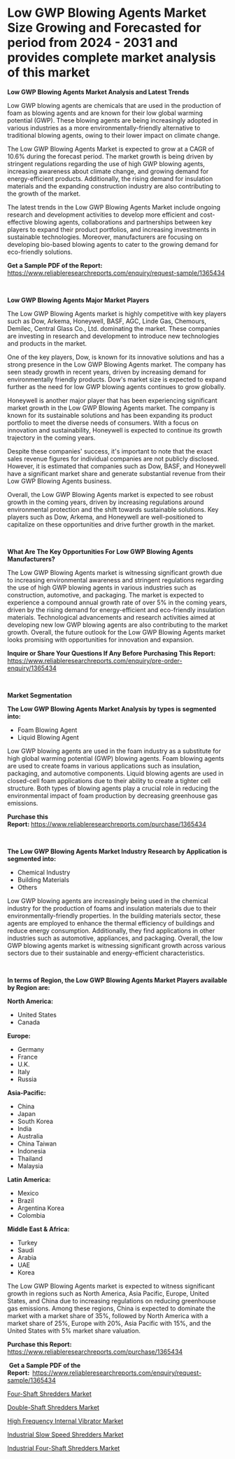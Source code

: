 <p><h1>Low GWP Blowing Agents Market Size Growing and Forecasted for period from 2024 - 2031 and provides complete market analysis of this market</h1></p><p><strong>Low GWP Blowing Agents Market Analysis and Latest Trends</strong></p>
<p><p>Low GWP blowing agents are chemicals that are used in the production of foam as blowing agents and are known for their low global warming potential (GWP). These blowing agents are being increasingly adopted in various industries as a more environmentally-friendly alternative to traditional blowing agents, owing to their lower impact on climate change.</p><p>The Low GWP Blowing Agents Market is expected to grow at a CAGR of 10.6% during the forecast period. The market growth is being driven by stringent regulations regarding the use of high GWP blowing agents, increasing awareness about climate change, and growing demand for energy-efficient products. Additionally, the rising demand for insulation materials and the expanding construction industry are also contributing to the growth of the market.</p><p>The latest trends in the Low GWP Blowing Agents Market include ongoing research and development activities to develop more efficient and cost-effective blowing agents, collaborations and partnerships between key players to expand their product portfolios, and increasing investments in sustainable technologies. Moreover, manufacturers are focusing on developing bio-based blowing agents to cater to the growing demand for eco-friendly solutions.</p></p>
<p><strong>Get a Sample PDF of the Report:&nbsp;</strong> <a href="https://www.reliableresearchreports.com/enquiry/request-sample/1365434">https://www.reliableresearchreports.com/enquiry/request-sample/1365434</a></p>
<p>&nbsp;</p>
<p><strong>Low GWP Blowing Agents Major Market Players</strong></p>
<p><p>The Low GWP Blowing Agents market is highly competitive with key players such as Dow, Arkema, Honeywell, BASF, AGC, Linde Gas, Chemours, Demilec, Central Glass Co., Ltd. dominating the market. These companies are investing in research and development to introduce new technologies and products in the market. </p><p>One of the key players, Dow, is known for its innovative solutions and has a strong presence in the Low GWP Blowing Agents market. The company has seen steady growth in recent years, driven by increasing demand for environmentally friendly products. Dow's market size is expected to expand further as the need for low GWP blowing agents continues to grow globally.</p><p>Honeywell is another major player that has been experiencing significant market growth in the Low GWP Blowing Agents market. The company is known for its sustainable solutions and has been expanding its product portfolio to meet the diverse needs of consumers. With a focus on innovation and sustainability, Honeywell is expected to continue its growth trajectory in the coming years.</p><p>Despite these companies' success, it's important to note that the exact sales revenue figures for individual companies are not publicly disclosed. However, it is estimated that companies such as Dow, BASF, and Honeywell have a significant market share and generate substantial revenue from their Low GWP Blowing Agents business.</p><p>Overall, the Low GWP Blowing Agents market is expected to see robust growth in the coming years, driven by increasing regulations around environmental protection and the shift towards sustainable solutions. Key players such as Dow, Arkema, and Honeywell are well-positioned to capitalize on these opportunities and drive further growth in the market.</p></p>
<p>&nbsp;</p>
<p><strong>What Are The Key Opportunities For Low GWP Blowing Agents Manufacturers?</strong></p>
<p><p>The Low GWP Blowing Agents market is witnessing significant growth due to increasing environmental awareness and stringent regulations regarding the use of high GWP blowing agents in various industries such as construction, automotive, and packaging. The market is expected to experience a compound annual growth rate of over 5% in the coming years, driven by the rising demand for energy-efficient and eco-friendly insulation materials. Technological advancements and research activities aimed at developing new low GWP blowing agents are also contributing to the market growth. Overall, the future outlook for the Low GWP Blowing Agents market looks promising with opportunities for innovation and expansion.</p></p>
<p><strong>Inquire or Share Your Questions If Any Before Purchasing This Report:</strong> <a href="https://www.reliableresearchreports.com/enquiry/pre-order-enquiry/1365434">https://www.reliableresearchreports.com/enquiry/pre-order-enquiry/1365434</a></p>
<p>&nbsp;</p>
<p><strong>Market Segmentation</strong></p>
<p><strong>The Low GWP Blowing Agents Market Analysis by types is segmented into:</strong></p>
<p><ul><li>Foam Blowing Agent</li><li>Liquid Blowing Agent</li></ul></p>
<p><p>Low GWP blowing agents are used in the foam industry as a substitute for high global warming potential (GWP) blowing agents. Foam blowing agents are used to create foams in various applications such as insulation, packaging, and automotive components. Liquid blowing agents are used in closed-cell foam applications due to their ability to create a tighter cell structure. Both types of blowing agents play a crucial role in reducing the environmental impact of foam production by decreasing greenhouse gas emissions.</p></p>
<p><strong>Purchase this Report:&nbsp;</strong><a href="https://www.reliableresearchreports.com/purchase/1365434">https://www.reliableresearchreports.com/purchase/1365434</a></p>
<p>&nbsp;</p>
<p><strong>The Low GWP Blowing Agents Market Industry Research by Application is segmented into:</strong></p>
<p><ul><li>Chemical Industry</li><li>Building Materials</li><li>Others</li></ul></p>
<p><p>Low GWP blowing agents are increasingly being used in the chemical industry for the production of foams and insulation materials due to their environmentally-friendly properties. In the building materials sector, these agents are employed to enhance the thermal efficiency of buildings and reduce energy consumption. Additionally, they find applications in other industries such as automotive, appliances, and packaging. Overall, the low GWP blowing agents market is witnessing significant growth across various sectors due to their sustainable and energy-efficient characteristics.</p></p>
<p>&nbsp;</p>
<p><strong>In terms of Region, the Low GWP Blowing Agents Market Players available by Region are:</strong></p>
<p>
    <p> <strong> North America: </strong>
        <ul>
            <li>United States</li>
            <li>Canada</li>
        </ul>
        </p> 
    <p> <strong> Europe: </strong>
        <ul>
            <li>Germany</li>
            <li>France</li>
            <li>U.K.</li>
            <li>Italy</li>
            <li>Russia</li>
        </ul>
        </p> 
    <p> <strong> Asia-Pacific: </strong>
        <ul>
            <li>China</li>
            <li>Japan</li>
            <li>South Korea</li>
            <li>India</li>
            <li>Australia</li>
            <li>China Taiwan</li>
            <li>Indonesia</li>
            <li>Thailand</li>
            <li>Malaysia</li>
        </ul>
        </p> 
    <p> <strong> Latin America: </strong>
        <ul>
            <li>Mexico</li>
            <li>Brazil</li>
            <li>Argentina Korea</li>
            <li>Colombia</li>
        </ul>
        </p> 
    <p> <strong> Middle East & Africa: </strong>
        <ul>
            <li>Turkey</li>
            <li>Saudi</li>
            <li>Arabia</li>
            <li>UAE</li>
            <li>Korea</li>
        </ul>
    </p>
    </p>
<p><p>The Low GWP Blowing Agents market is expected to witness significant growth in regions such as North America, Asia Pacific, Europe, United States, and China due to increasing regulations on reducing greenhouse gas emissions. Among these regions, China is expected to dominate the market with a market share of 35%, followed by North America with a market share of 25%, Europe with 20%, Asia Pacific with 15%, and the United States with 5% market share valuation.</p></p>
<p><strong>Purchase this Report: </strong><a href="https://www.reliableresearchreports.com/purchase/1365434">https://www.reliableresearchreports.com/purchase/1365434</a></p>
<p>&nbsp;<strong>Get a Sample PDF of the Report:&nbsp;&nbsp;</strong><a href="https://www.reliableresearchreports.com/enquiry/request-sample/1365434">https://www.reliableresearchreports.com/enquiry/request-sample/1365434</a></p>
<p><strong></strong></p>
<p><p><a href="https://medium.com/@v25590012/four-shaft-shredders-market-comprehensive-assessment-by-type-application-and-geography-d9f2d33d91b5">Four-Shaft Shredders Market</a></p><p><a href="https://medium.com/@v25590012/double-shaft-shredders-market-analysis-and-sze-forecasted-for-period-from-2024-to-2031-c003be551351">Double-Shaft Shredders Market</a></p><p><a href="https://github.com/jodemen/Market-Research-Report-List-1/blob/main/high-frequency-internal-vibrator-market.md">High Frequency Internal Vibrator Market</a></p><p><a href="https://medium.com/@v25590012/industrial-slow-speed-shredders-market-furnishes-information-on-market-share-market-trends-and-30f3f38181d2">Industrial Slow Speed Shredders Market</a></p><p><a href="https://medium.com/@v25590012/decoding-industrial-four-shaft-shredders-market-metrics-market-share-trends-and-growth-patterns-36a8b55f0b9f">Industrial Four-Shaft Shredders Market</a></p></p>